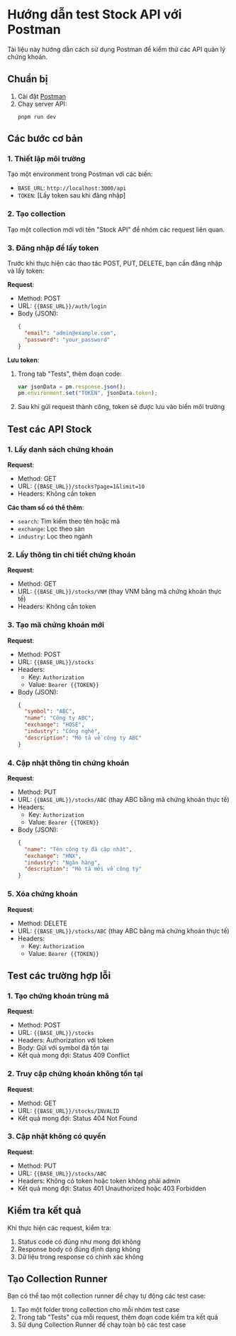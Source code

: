 # Hướng dẫn test Stock API với Postman

Tài liệu này hướng dẫn cách sử dụng Postman để kiểm thử các API quản lý chứng khoán.

## Chuẩn bị

1. Cài đặt [Postman](https://www.postman.com/downloads/)
2. Chạy server API:
   ```
   pnpm run dev
   ```

## Các bước cơ bản

### 1. Thiết lập môi trường

Tạo một environment trong Postman với các biến:

- `BASE_URL`: `http://localhost:3000/api`
- `TOKEN`: [Lấy token sau khi đăng nhập]

### 2. Tạo collection

Tạo một collection mới với tên "Stock API" để nhóm các request liên quan.

### 3. Đăng nhập để lấy token

Trước khi thực hiện các thao tác POST, PUT, DELETE, bạn cần đăng nhập và lấy token:

**Request**:
- Method: POST
- URL: `{{BASE_URL}}/auth/login`
- Body (JSON):
  ```json
  {
    "email": "admin@example.com",
    "password": "your_password"
  }
  ```

**Lưu token**:
1. Trong tab "Tests", thêm đoạn code:
   ```javascript
   var jsonData = pm.response.json();
   pm.environment.set("TOKEN", jsonData.token);
   ```
2. Sau khi gửi request thành công, token sẽ được lưu vào biến môi trường

## Test các API Stock

### 1. Lấy danh sách chứng khoán

**Request**:
- Method: GET
- URL: `{{BASE_URL}}/stocks?page=1&limit=10`
- Headers: Không cần token

**Các tham số có thể thêm**:
- `search`: Tìm kiếm theo tên hoặc mã
- `exchange`: Lọc theo sàn
- `industry`: Lọc theo ngành

### 2. Lấy thông tin chi tiết chứng khoán

**Request**:
- Method: GET
- URL: `{{BASE_URL}}/stocks/VNM` (thay VNM bằng mã chứng khoán thực tế)
- Headers: Không cần token

### 3. Tạo mã chứng khoán mới

**Request**:
- Method: POST
- URL: `{{BASE_URL}}/stocks`
- Headers:
  - Key: `Authorization`
  - Value: `Bearer {{TOKEN}}`
- Body (JSON):
  ```json
  {
    "symbol": "ABC",
    "name": "Công ty ABC",
    "exchange": "HOSE",
    "industry": "Công nghệ",
    "description": "Mô tả về công ty ABC"
  }
  ```

### 4. Cập nhật thông tin chứng khoán

**Request**:
- Method: PUT
- URL: `{{BASE_URL}}/stocks/ABC` (thay ABC bằng mã chứng khoán thực tế)
- Headers:
  - Key: `Authorization`
  - Value: `Bearer {{TOKEN}}`
- Body (JSON):
  ```json
  {
    "name": "Tên công ty đã cập nhật",
    "exchange": "HNX",
    "industry": "Ngân hàng",
    "description": "Mô tả mới về công ty"
  }
  ```

### 5. Xóa chứng khoán

**Request**:
- Method: DELETE
- URL: `{{BASE_URL}}/stocks/ABC` (thay ABC bằng mã chứng khoán thực tế)
- Headers:
  - Key: `Authorization`
  - Value: `Bearer {{TOKEN}}`

## Test các trường hợp lỗi

### 1. Tạo chứng khoán trùng mã

**Request**:
- Method: POST
- URL: `{{BASE_URL}}/stocks`
- Headers: Authorization với token
- Body: Gửi với symbol đã tồn tại
- Kết quả mong đợi: Status 409 Conflict

### 2. Truy cập chứng khoán không tồn tại

**Request**:
- Method: GET
- URL: `{{BASE_URL}}/stocks/INVALID`
- Kết quả mong đợi: Status 404 Not Found

### 3. Cập nhật không có quyền

**Request**:
- Method: PUT
- URL: `{{BASE_URL}}/stocks/ABC`
- Headers: Không có token hoặc token không phải admin
- Kết quả mong đợi: Status 401 Unauthorized hoặc 403 Forbidden

## Kiểm tra kết quả

Khi thực hiện các request, kiểm tra:
1. Status code có đúng như mong đợi không
2. Response body có đúng định dạng không
3. Dữ liệu trong response có chính xác không

## Tạo Collection Runner

Bạn có thể tạo một collection runner để chạy tự động các test case:
1. Tạo một folder trong collection cho mỗi nhóm test case
2. Trong tab "Tests" của mỗi request, thêm đoạn code kiểm tra kết quả
3. Sử dụng Collection Runner để chạy toàn bộ các test case 